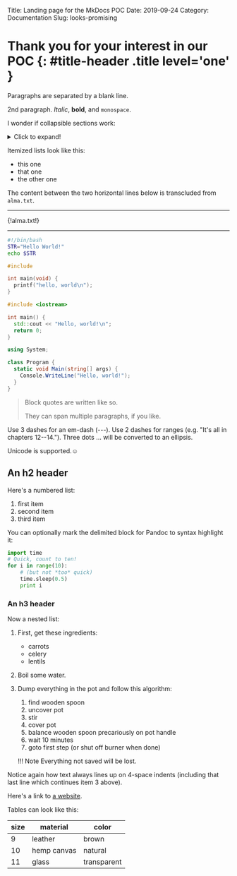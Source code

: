 Title: Landing page for the MkDocs POC
Date: 2019-09-24
Category: Documentation
Slug: looks-promising

# Thank you for your interest in our POC {: #title-header .title level='one' }

Paragraphs are separated by a blank line.

2nd paragraph. *Italic*, **bold**, and `monospace`.

I wonder if collapsible sections work:

<details>
  <summary>Click to expand!</summary>
  <h2>Heading</h2>
  <ol>
    <li>A numbered</li>
    <li>list
        <ul>
            <li>With some</li>
            <li>Sub bullets</li>
        </ul>
    </li>
    </ol>
</details>

Itemized lists look like this:

* this one
* that one
* the other one

The content between the two horizontal lines below is transcluded from `alma.txt`.

---

{!alma.txt!}

---

```Bash tab=
#!/bin/bash
STR="Hello World!"
echo $STR
```

```C tab=
#include

int main(void) {
  printf("hello, world\n");
}
```

```C++ tab=
#include <iostream>

int main() {
  std::cout << "Hello, world!\n";
  return 0;
}
```

```C# tab=
using System;

class Program {
  static void Main(string[] args) {
    Console.WriteLine("Hello, world!");
  }
}
```

> Block quotes are
> written like so.
>
> They can span multiple paragraphs,
> if you like.

Use 3 dashes for an em-dash (---). Use 2 dashes for ranges (e.g. "It's all in chapters 12--14."). Three dots ... will be converted to an ellipsis.

Unicode is supported.☺

## An h2 header

Here's a numbered list:

1. first item
2. second item
3. third item

You can optionally mark the
delimited block for Pandoc to syntax highlight it:

```python
import time
# Quick, count to ten!
for i in range(10):
    # (but not *too* quick)
    time.sleep(0.5)
    print i
```

### An h3 header

Now a nested list:

1. First, get these ingredients:

      * carrots
      * celery
      * lentils

2. Boil some water.

3. Dump everything in the pot and follow
    this algorithm:

    1. find wooden spoon
    2. uncover pot
    3. stir
    4. cover pot
    5. balance wooden spoon precariously on pot handle
    6. wait 10 minutes
    7. goto first step (or shut off burner when done)

    !!! Note
        Everything not saved will be lost.

Notice again how text always lines up on 4-space indents (including
that last line which continues item 3 above).

Here's a link to [a website](http://example.com).

Tables can look like this:

|size|material|color|
|----|------------|------------|
|9|leather|brown|
|10|hemp canvas|natural|
|11|glass|transparent|
